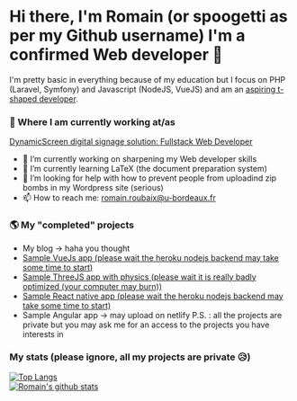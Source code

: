 # Hi there, I'm Romain (or spoogetti as per my Github username) I'm a confirmed Web developer 👋
I'm pretty basic in everything because of my education but I focus on PHP (Laravel, Symfony) and Javascript (NodeJS, VueJS) and am an [aspiring t-shaped developer](https://letslearnabout.net/blog/what-it-is-a-t-shaped-developer-and-why-you-should-be-one/).

### 💼 Where I am currently working at/as
[DynamicScreen digital signage solution: Fullstack Web Developer](https://dynamicscreen.com/)

- 🔭 I’m currently working on sharpening my Web developer skills
- 🌱 I’m currently learning LaTeX (the document preparation system)
- 🤔 I’m looking for help with how to prevent people from uploadind zip bombs in my Wordpress site (serious)
- 📫 How to reach me: romain.roubaix@u-bordeaux.fr

### 🌎 My "completed" projects
- My blog -> haha you thought
- [Sample VueJs app (please wait the heroku nodejs backend may take some time to start)](https://spoogetti.github.io/movies-front-dawin/#/)
- [Sample ThreeJS app with physics (please wait it is really badly optimized (your computer may burn))](https://spoogetti.github.io)
- [Sample React native app (please wait the heroku nodejs backend may take some time to start)](https://mmc-react.vercel.app/)
- Sample Angular app -> may upload on netlify
P.S. : all the projects are private but you may ask me for an access to the projects you have interests in

<!--
**spoogetti/spoogetti** is a ✨ _special_ ✨ repository because its `README.md` (this file) appears on your GitHub profile.

Here are some ideas to get you started:
-->

### My stats (please ignore, all my projects are private 😥)
[![Top Langs](https://github-readme-stats.vercel.app/api/top-langs/?username=spoogetti&layout=compact)](https://github.com/anuraghazra/github-readme-stats)  
[![Romain's github stats](https://github-readme-stats.vercel.app/api?username=spoogetti)](https://github.com/anuraghazra/github-readme-stats)  

